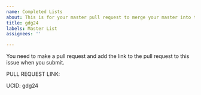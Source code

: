 ```yaml
---
name: Completed Lists
about: This is for your master pull request to merge your master into this repo.
title: gdg24
labels: Master List
assignees: ''

---
```


You need to make a pull request and add the link to the pull request to this issue when you submit.  

PULL REQUEST LINK:

UCID: gdg24
